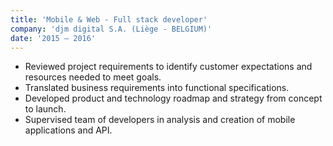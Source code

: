 ```yaml
---
title: 'Mobile & Web - Full stack developer'
company: 'djm digital S.A. (Liège - BELGIUM)'
date: '2015 – 2016'
---
```


- Reviewed project requirements to identify customer expectations and resources needed to meet goals.
- Translated business requirements into functional specifications.
- Developed product and technology roadmap and strategy from concept to launch.
- Supervised team of developers in analysis and creation of mobile applications and API.
